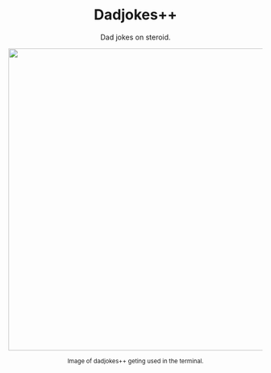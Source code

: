 <h1 align="center">Dadjokes++</h1>
<p align="center">Dad jokes on steroid.</p>

<p align="center">
  <img src="https://imgur.com/D5egC9o.png" width="600">
</p>

<p align="center">
  <sub>Image of dadjokes++ geting used in the terminal.</sub>
</p>
